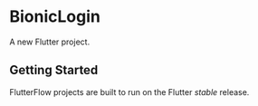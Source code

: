 # BionicLogin

A new Flutter project.

## Getting Started

FlutterFlow projects are built to run on the Flutter _stable_ release.
